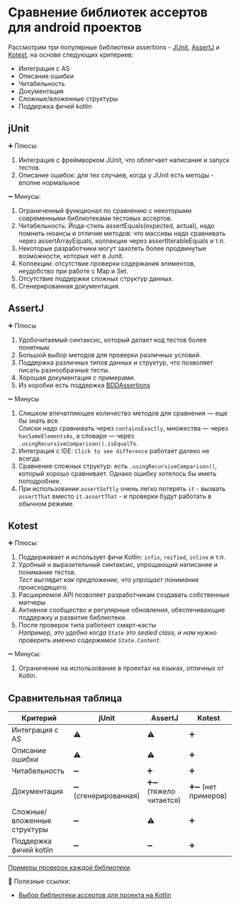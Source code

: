 # Сравнение библиотек ассертов для android проектов

Рассмотрим три популярные библиотеки assertions - [JUnit][junit_radar], [AssertJ][assertj_radar] и [Kotest][kotest_radar], на основе следующих критериев:

- Интеграция с AS
- Описание ошибки
- Читабельность
- Документация
- Сложные/вложенные структуры
- Поддержка фичей kotlin

## jUnit

➕ Плюсы:

1. Интеграция с фреймворком JUnit, что облегчает написание и запуск тестов.
2. Описание ошибок: для тех случаев, когда у JUnit есть методы - вполне нормальное

➖ Минусы:

1. Ограниченный функционал по сравнению с некоторыми современными библиотеками тестовых ассертов.
2. Читабельность: Йода-стиль assertEquals(expected, actual), надо помнить нюансы и отличия методов: что массивы надо сравнивать через assertArrayEquals, коллекции через assertIterableEquals и т.п.
3. Некоторые разработчики могут захотеть более продвинутые возможности, которых нет в Junit.
4. Коллекции: отсутствие проверки содержания элементов, неудобство при работе с Map и Set.
5. Отсутствие поддержки сложных структур данных.
6. Сгенерированная документация.

## AssertJ

➕ Плюсы

1. Удобочитаемый синтаксис, который делает код тестов более понятным.
2. Большой выбор методов для проверки различных условий.
3. Поддержка различных типов данных и структур, что позволяет писать разнообразные тесты.
4. Хорошая документация с примерами.
5. Из коробки есть поддержка [BDDAssertions][bbdassertions]

➖ Минусы

1. Слишком впечатляющее количество методов для сравнения — еще бы знать все.  
   Списки надо сравнивать через `containsExactly`, множества — через `hasSameElementsAs`, а словари — через `.usingRecursiveComparison().isEqualTo`.  
2. Интеграция с IDE: `Click to see difference` работает далеко не всегда.
3. Сравнение сложных структур: есть `.usingRecursiveComparison()`, который хорошо сравнивает. Однако ошибку хотелось бы иметь поподробнее.
4. При использовании `assertSoftly` очень легко потерять `it` - вызвать `assertThat` вместо `it.assertThat` - и проверки будут работать в обычном режиме.

## Kotest

➕ Плюсы:

1. Поддерживает и использует фичи Kotlin: `infix`, `reified`, `inline` и т.п.
2. Удобный и выразительный синтаксис, упрощающий написание и понимание тестов.  
   _Тест выглядит как предложение, что упрощает понимание происходящего._
3. Расширяемое API позволяет разработчикам создавать собственные матчеры
4. Активное сообщество и регулярные обновления, обеспечивающие поддержку и развитие библиотеки.
5. После проверок типа работают смарт-касты  
   _Например, это удобно когда `State` это sealed class, и нам нужно проверить именно содержимое `State.Content`._

➖ Минусы:

1. Ограничение на использование в проектах на языках, отличных от Kotlin.

## Сравнительная таблица

| Критерий                       | jUnit                | AssertJ                | Kotest              |
|--------------------------------|----------------------|------------------------|---------------------|
| Интеграция с AS                | ⚠️                   | ⚠️                     | ➕                  |
| Описание ошибки                | ⚠️                   | ⚠️                     | ➕                  |
| Читабельность                  | ➖                   | ➕                     | ➕                  |
| Документация                   | ➖ (сгенерированная) | ➕➖ (тяжело читается) | ➕➖ (нет примеров) |
| Сложные/вложенные структуры    | ➖                   | ⚠️                     | ➕                  |
| Поддержка фичей kotlin         | ➖                   | ➖                     | ➕                  |

[Примеры проверок каждой библиотеки][asserts_compare].

📝 Полезные ссылки:

- [Выбор библиотеки ассертов для проекта на Kotlin](https://habr.com/ru/articles/510206/)

<!-- Links -->
[assertj_radar]: https://redmadrobot.github.io/techradar-android/libraries/assertj/
[kotest_radar]: https://redmadrobot.github.io/techradar-android/libraries/kotest-assertion/
[junit_radar]: https://redmadrobot.github.io/techradar-android/libraries/junit-assertion/
[asserts_compare]: https://github.com/RedMadRobot/techradar-android/blob/40aa61ad9935816067f1b933b0529d77c187b9b9/public/snippets/assertions/assertj_kotest_compare.kt
[bbdassertions]: https://joel-costigliola.github.io/assertj/core/api/org/assertj/core/api/BDDAssertions.html